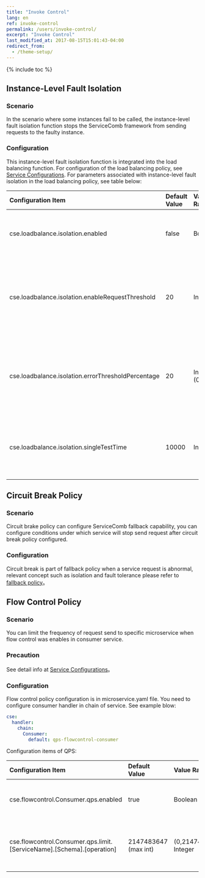 ```yaml
---
title: "Invoke Control"
lang: en
ref: invoke-control
permalink: /users/invoke-control/
excerpt: "Invoke Control"
last_modified_at: 2017-08-15T15:01:43-04:00
redirect_from:
  - /theme-setup/
---
```


{% include toc %}
## Instance-Level Fault Isolation

### Scenario

In the scenario where some instances fail to be called, the instance-level fault isolation function stops the ServiceComb framework from sending requests to the faulty instance.

### Configuration

This instance-level fault isolation function is integrated into the load balancing function. For configuration of the load balancing policy, see  [Service Configurations](/users/service-configurations/#负载均衡策略). For parameters associated with instance-level fault isolation in the load balancing policy, see table below:

| Configuration Item                       | Default Value | Value Range        | Mandatory | Description                              | Remark |
| :--------------------------------------- | :------------ | :----------------- | :-------- | :--------------------------------------- | :----- |
| cse.loadbalance.isolation.enabled        | false         | Boolean            | No        | Specifies whether to enable faulty instance isolation. | -      |
| cse.loadbalance.isolation.enableRequestThreshold | 20            | Integer            | No        | Specifies the threshold number of instance calls. If this value is reached, isolation is enabled. | -      |
| cse.loadbalance.isolation.errorThresholdPercentage | 20            | Integer, \(0,100\] | No        | Specifies the error percentage. Instance fault isolation is enabled when the set value is reached. | -      |
| cse.loadbalance.isolation.singleTestTime | 10000         | Integer            | No        | Specifies the duration of a faulty instance test on a single node. |        |

## Circuit Break Policy
### Scenario

Circuit brake policy can configure ServiceComb fallback capability, you can configure conditions under which service will stop send request after circuit break policy configured.

### Configuration

Circuit break is part of fallback policy when a service request is abnormal, relevant concept such as isolation and fault tolerance please refer to [fallback policy](/users/service-configurations/#降级策略)。

## Flow Control Policy
### Scenario

You can limit the frequency of request send to specific microservice when flow control was enables in consumer service. 

### Precaution

See detail info at [Service Configurations](/users/service-configurations/#限流策略)。

### Configuration

Flow control policy configuration is in microservice.yaml file. You need to configure consumer handler in chain of service. See example blow:

```yaml
cse:
  handler:
    chain:
      Consumer:
        default: qps-flowcontrol-consumer
```

Configuration items of QPS:

| Configuration Item                       | Default Value         | Value Range             | Mandatory | Description                              | Remark                                   |
| :--------------------------------------- | :-------------------- | :---------------------- | :-------- | :--------------------------------------- | :--------------------------------------- |
| cse.flowcontrol.Consumer.qps.enabled     | true                  | Boolean                 | No        | Specifies whether consumers flowcontrol enables. | -                                        |
| cse.flowcontrol.Consumer.qps.limit.[ServiceName].[Schema].[operation] | 2147483647  (max int) | (0,2147483647], Integer | No        | Specifies number of requests per second. | Support three level configurations: microservice、schema、operation. |

